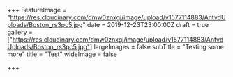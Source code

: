 +++
FeatureImage = "https://res.cloudinary.com/dmw0znxgj/image/upload/v1577114883/AntvdUploads/Boston_rs3pc5.jpg"
date = 2019-12-23T23:00:00Z
draft = true
gallery = ["https://res.cloudinary.com/dmw0znxgj/image/upload/v1577114883/AntvdUploads/Boston_rs3pc5.jpg"]
largeImages = false
subTitle = "Testing some more"
title = "Test"
wideImage = false

+++
